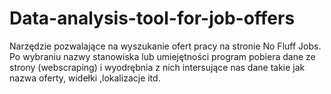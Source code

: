 # Data-analysis-tool-for-job-offers
Narzędzie pozwalające na wyszukanie ofert pracy na stronie No Fluff Jobs. Po wybraniu nazwy stanowiska lub umiejętności program pobiera dane ze strony (webscraping) i wyodrębnia z nich intersujące nas dane takie jak nazwa oferty, widełki ,lokalizacje itd.
